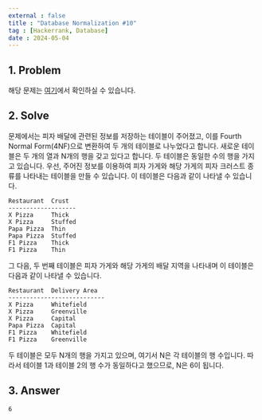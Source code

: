 ```yaml
---
external : false
title : "Database Normalization #10"
tag : [Hackerrank, Database]
date : 2024-05-04
---
```


## 1. Problem

해당 문제는 [여기](https://www.hackerrank.com/challenges/database-normalization-10/problem?isFullScreen=true)에서 확인하실 수 있습니다.

## 2. Solve

문제에서는 피자 배달에 관련된 정보를 저장하는 테이블이 주어졌고, 이를 Fourth Normal Form(4NF)으로 변환하여 두 개의 테이블로 나누었다고 합니다. 새로운 테이블은 두 개의 열과 N개의 행을 갖고 있다고 합니다. 두 테이블은 동일한 수의 행을 가지고 있습니다.
우선, 주어진 정보를 이용하여 피자 가게와 해당 가게의 피자 크러스트 종류를 나타내는 테이블을 만들 수 있습니다. 이 테이블은 다음과 같이 나타낼 수 있습니다.

```textile
Restaurant  Crust
-------------------
X Pizza     Thick
X Pizza     Stuffed
Papa Pizza  Thin
Papa Pizza  Stuffed
F1 Pizza    Thick
F1 Pizza    Thin
```

그 다음, 두 번째 테이블은 피자 가게와 해당 가게의 배달 지역을 나타내며 이 테이블은 다음과 같이 나타낼 수 있습니다.

```textile
Restaurant  Delivery Area
---------------------------
X Pizza     Whitefield
X Pizza     Greenville
X Pizza     Capital
Papa Pizza  Capital
F1 Pizza    Whitefield
F1 Pizza    Greenville
```

두 테이블은 모두 N개의 행을 가지고 있으며, 여기서 N은 각 테이블의 행 수입니다. 따라서 테이블 1과 테이블 2의 행 수가 동일하다고 했으므로, N은 6이 됩니다.

## 3. Answer

```textile
6
```
